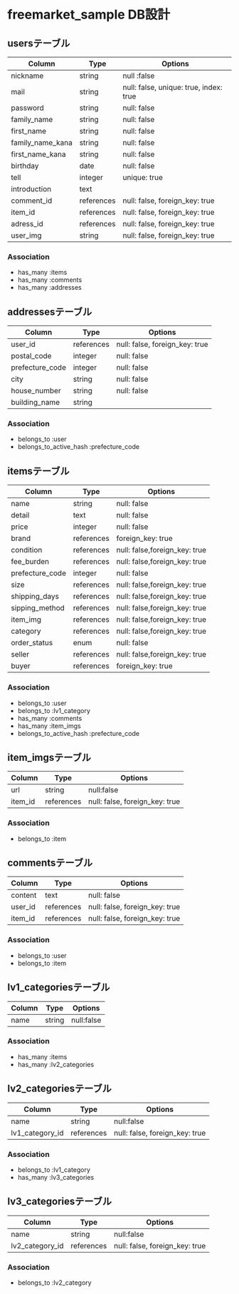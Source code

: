 # freemarket_sample DB設計

## usersテーブル
|Column|Type|Options|
|------|----|-------|
|nickname|string|null :false|
|mail|string|null: false, unique: true, index: true|
|password|string|null: false|
|family_name|string|null: false|
|first_name|string|null: false|
|family_name_kana|string|null: false|
|first_name_kana|string|null: false|
|birthday|date|null: false|
|tell|integer|unique: true|
|introduction|text||
|comment_id|references|null: false, foreign_key: true|
|item_id|references|null: false, foreign_key: true|
|adress_id|references|null: false, foreign_key: true|
|user_img|string|null: false, foreign_key: true|
### Association
- has_many :items
- has_many :comments
- has_many :addresses

## addressesテーブル
|Column|Type|Options|
|------|----|-------|
|user_id|references|null: false, foreign_key: true|
|postal_code|integer|null: false|
|prefecture_code|integer|null: false|
|city|string|null: false|
|house_number|string|null: false|
|building_name|string||
### Association
- belongs_to :user
- belongs_to_active_hash :prefecture_code


## itemsテーブル
|Column|Type|Options|
|------|----|-------|
|name|string|null: false|
|detail|text|null: false|
|price|integer|null: false|
|brand|references|foreign_key: true|
|condition|references|null: false,foreign_key: true|
|fee_burden|references|null: false,foreign_key: true|
|prefecture_code|integer|null: false|
|size|references|null: false,foreign_key: true|
|shipping_days|references|null: false,foreign_key: true|
|sipping_method|references|null: false,foreign_key: true|
|item_img|references|null: false,foreign_key: true|
|category|references|null: false,foreign_key: true|
|order_status|enum|null: false|
|seller|references|null: false,foreign_key: true|
|buyer|references|foreign_key: true|
### Association
- belongs_to :user
- belongs_to :lv1_category
- has_many :comments
- has_many :item_imgs
- belongs_to_active_hash :prefecture_code

## item_imgsテーブル
|Column|Type|Options|
|------|----|-------|
|url|string|null:false|
|item_id|references|null: false, foreign_key: true|
### Association
- belongs_to :item

## commentsテーブル
|Column|Type|Options|
|------|----|-------|
|content|text|null: false|
|user_id|references|null: false, foreign_key: true|
|item_id|references|null: false, foreign_key: true|
### Association
- belongs_to :user
- belongs_to :item

## lv1_categoriesテーブル
|Column|Type|Options|
|------|----|-------|
|name|string|null:false|
### Association
- has_many :items
- has_many :lv2_categories

## lv2_categoriesテーブル
|Column|Type|Options|
|------|----|-------|
|name|string|null:false|
|lv1_category_id|references|null: false, foreign_key: true|
### Association
- belongs_to :lv1_category
- has_many :lv3_categories

## lv3_categoriesテーブル
|Column|Type|Options|
|------|----|-------|
|name|string|null:false|
|lv2_category_id|references|null: false, foreign_key: true|
### Association
- belongs_to :lv2_category